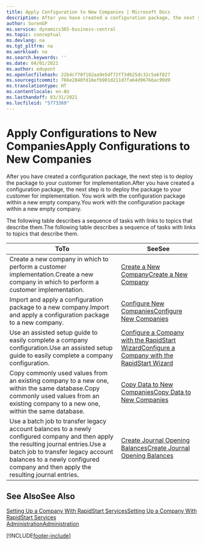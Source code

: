 ```yaml
---
title: Apply Configuration to New Companies | Microsoft Docs
description: After you have created a configuration package, the next step is to deploy the package to your customer for implementation. You use the configuration with a new empty company.
author: SorenGP
ms.service: dynamics365-business-central
ms.topic: conceptual
ms.devlang: na
ms.tgt_pltfrm: na
ms.workload: na
ms.search.keywords: ''
ms.date: 04/01/2021
ms.author: edupont
ms.openlocfilehash: 22b4c770f182aa9e5df72ff3d625dc32c5a6f827
ms.sourcegitcommit: 766e2840fd16efb901d211d7fa64d96766ac99d9
ms.translationtype: HT
ms.contentlocale: en-AU
ms.lasthandoff: 03/31/2021
ms.locfileid: "5773369"
---
```

# <a name="apply-configurations-to-new-companies"></a><span data-ttu-id="2e394-104">Apply Configurations to New Companies</span><span class="sxs-lookup"><span data-stu-id="2e394-104">Apply Configurations to New Companies</span></span>
<span data-ttu-id="2e394-105">After you have created a configuration package, the next step is to deploy the package to your customer for implementation.</span><span class="sxs-lookup"><span data-stu-id="2e394-105">After you have created a configuration package, the next step is to deploy the package to your customer for implementation.</span></span> <span data-ttu-id="2e394-106">You work with the configuration package within a new empty company.</span><span class="sxs-lookup"><span data-stu-id="2e394-106">You work with the configuration package within a new empty company.</span></span>  

 <span data-ttu-id="2e394-107">The following table describes a sequence of tasks with links to topics that describe them.</span><span class="sxs-lookup"><span data-stu-id="2e394-107">The following table describes a sequence of tasks with links to topics that describe them.</span></span>

|<span data-ttu-id="2e394-108">**To**</span><span class="sxs-lookup"><span data-stu-id="2e394-108">**To**</span></span>|<span data-ttu-id="2e394-109">**See**</span><span class="sxs-lookup"><span data-stu-id="2e394-109">**See**</span></span>|  
|------------|-------------|  
|<span data-ttu-id="2e394-110">Create a new company in which to perform a customer implementation.</span><span class="sxs-lookup"><span data-stu-id="2e394-110">Create a new company in which to perform a customer implementation.</span></span>|[<span data-ttu-id="2e394-111">Create a New Company</span><span class="sxs-lookup"><span data-stu-id="2e394-111">Create a New Company</span></span>](admin-how-to-create-a-new-company.md)|  
|<span data-ttu-id="2e394-112">Import and apply a configuration package to a new company.</span><span class="sxs-lookup"><span data-stu-id="2e394-112">Import and apply a configuration package to a new company.</span></span>|[<span data-ttu-id="2e394-113">Configure New Companies</span><span class="sxs-lookup"><span data-stu-id="2e394-113">Configure New Companies</span></span>](admin-how-to-configure-new-companies.md)|  
|<span data-ttu-id="2e394-114">Use an assisted setup guide to easily complete a company configuration.</span><span class="sxs-lookup"><span data-stu-id="2e394-114">Use an assisted setup guide to easily complete a company configuration.</span></span>|[<span data-ttu-id="2e394-115">Configure a Company with the RapidStart Wizard</span><span class="sxs-lookup"><span data-stu-id="2e394-115">Configure a Company with the RapidStart Wizard</span></span>](admin-how-to-configure-a-company-with-the-rapidstart-wizard.md)|
|<span data-ttu-id="2e394-116">Copy commonly used values from an existing company to a new one, within the same database.</span><span class="sxs-lookup"><span data-stu-id="2e394-116">Copy commonly used values from an existing company to a new one, within the same database.</span></span>|[<span data-ttu-id="2e394-117">Copy Data to New Companies</span><span class="sxs-lookup"><span data-stu-id="2e394-117">Copy Data to New Companies</span></span>](admin-how-to-copy-data-to-new-companies.md)|  
|<span data-ttu-id="2e394-118">Use a batch job to transfer legacy account balances to a newly configured company and then apply the resulting journal entries.</span><span class="sxs-lookup"><span data-stu-id="2e394-118">Use a batch job to transfer legacy account balances to a newly configured company and then apply the resulting journal entries.</span></span>|[<span data-ttu-id="2e394-119">Create Journal Opening Balances</span><span class="sxs-lookup"><span data-stu-id="2e394-119">Create Journal Opening Balances</span></span>](admin-how-to-create-journal-opening-balances.md)|  

## <a name="see-also"></a><span data-ttu-id="2e394-120">See Also</span><span class="sxs-lookup"><span data-stu-id="2e394-120">See Also</span></span>  
[<span data-ttu-id="2e394-121">Setting Up a Company With RapidStart Services</span><span class="sxs-lookup"><span data-stu-id="2e394-121">Setting Up a Company With RapidStart Services</span></span>](admin-set-up-a-company-with-rapidstart.md)  
[<span data-ttu-id="2e394-122">Administration</span><span class="sxs-lookup"><span data-stu-id="2e394-122">Administration</span></span>](admin-setup-and-administration.md)


[!INCLUDE[footer-include](includes/footer-banner.md)]